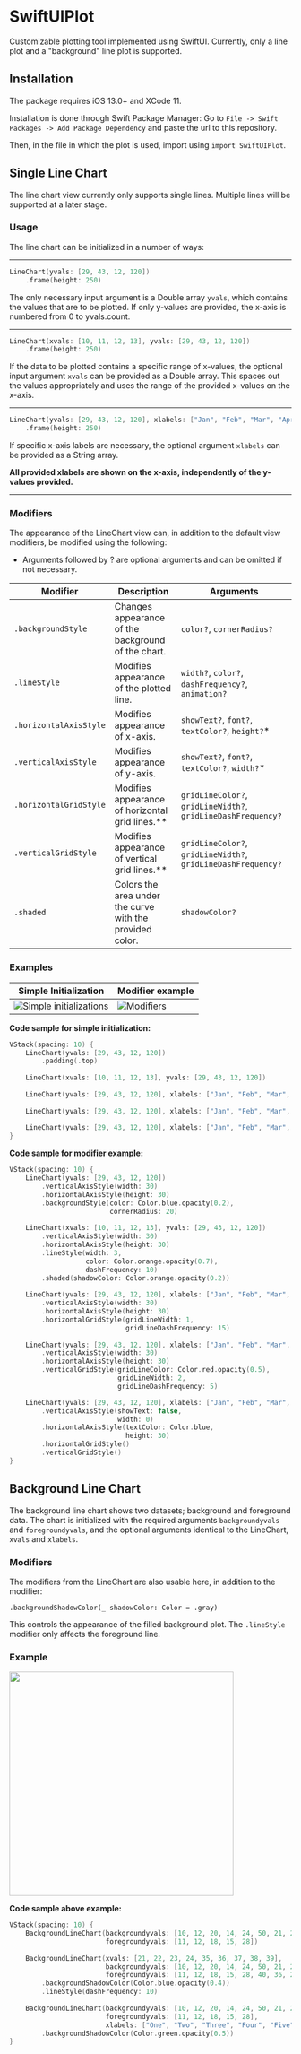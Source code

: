 # SwiftUIPlot

Customizable plotting tool implemented using SwiftUI.
Currently, only a line plot and a "background" line plot is supported.

## Installation

The package requires iOS 13.0+ and XCode 11.

Installation is done through Swift Package Manager:
Go to `File -> Swift Packages -> Add Package Dependency` and paste the url to this repository.

Then, in the file in which the plot is used, import using `import SwiftUIPlot`.


## Single Line Chart
The line chart view currently only supports single lines. Multiple lines will be supported at a later stage.

### Usage
The line chart can be initialized in a number of ways:

---
```swift
LineChart(yvals: [29, 43, 12, 120])
    .frame(height: 250)
```

The only necessary input argument is a Double array `yvals`, which contains the values that are to be plotted.
If only y-values are provided, the x-axis is numbered from 0 to yvals.count.

---

```swift
LineChart(xvals: [10, 11, 12, 13], yvals: [29, 43, 12, 120])
    .frame(height: 250)
```

If the data to be plotted contains a specific range of x-values, the optional input argument `xvals` can be provided as a Double array. This spaces out the values appropriately and uses the range of the provided x-values on the x-axis.

---
```swift
LineChart(yvals: [29, 43, 12, 120], xlabels: ["Jan", "Feb", "Mar", "Apr"])
    .frame(height: 250)
```
If specific x-axis labels are necessary, the optional argument `xlabels` can be provided as a String array.

**All provided xlabels are shown on the x-axis, independently of the y-values provided.**

---


### Modifiers
The appearance of the LineChart view can, in addition to the default view modifiers, be modified using the following:
* Arguments followed by ? are optional arguments and can be omitted if not necessary.

| Modifier | Description | Arguments |
| ------------- | -------- | ----- |
| `.backgroundStyle`  | Changes appearance of the background of the chart. | `color?`, `cornerRadius?` |
| `.lineStyle` | Modifies appearance of the plotted line. | `width?`, `color?`, `dashFrequency?`, `animation?` |
| `.horizontalAxisStyle` | Modifies appearance of x-axis. | `showText?`, `font?`, `textColor?`, `height?`* |
| `.verticalAxisStyle` | Modifies appearance of y-axis. | `showText?`, `font?`, `textColor?`, `width?`* |
| `.horizontalGridStyle` | Modifies appearance of horizontal grid lines.** | `gridLineColor?`, `gridLineWidth?`, `gridLineDashFrequency?` |
| `.verticalGridStyle` | Modifies appearance of vertical grid lines.** | `gridLineColor?`, `gridLineWidth?`, `gridLineDashFrequency?` |
| `.shaded` | Colors the area under the curve with the provided color. | `shadowColor?` |


### Examples

| Simple Initialization | Modifier example |
| ------- | ------- |
|![Simple initializations](https://i.imgur.com/nlmXyjY.png "Simple inits") | ![Modifiers](https://i.imgur.com/U6XDrzr.png "Modifier usage") |

**Code sample for simple initialization:**
```swift
VStack(spacing: 10) {
    LineChart(yvals: [29, 43, 12, 120])
        .padding(.top)
        
    LineChart(xvals: [10, 11, 12, 13], yvals: [29, 43, 12, 120])
    
    LineChart(yvals: [29, 43, 12, 120], xlabels: ["Jan", "Feb", "Mar", "Apr"])
    
    LineChart(yvals: [29, 43, 12, 120], xlabels: ["Jan", "Feb", "Mar", "Apr"])
    
    LineChart(yvals: [29, 43, 12, 120], xlabels: ["Jan", "Feb", "Mar", "Apr"])
}
```
**Code sample for modifier example:**
```swift
VStack(spacing: 10) {
    LineChart(yvals: [29, 43, 12, 120])
        .verticalAxisStyle(width: 30)
        .horizontalAxisStyle(height: 30)
        .backgroundStyle(color: Color.blue.opacity(0.2),
                         cornerRadius: 20)
                         
    LineChart(xvals: [10, 11, 12, 13], yvals: [29, 43, 12, 120])
        .verticalAxisStyle(width: 30)
        .horizontalAxisStyle(height: 30)
        .lineStyle(width: 3,
                   color: Color.orange.opacity(0.7),
                   dashFrequency: 10)
        .shaded(shadowColor: Color.orange.opacity(0.2))
        
    LineChart(yvals: [29, 43, 12, 120], xlabels: ["Jan", "Feb", "Mar", "Apr"])
        .verticalAxisStyle(width: 30)
        .horizontalAxisStyle(height: 30)
        .horizontalGridStyle(gridLineWidth: 1,
                             gridLineDashFrequency: 15)
                             
    LineChart(yvals: [29, 43, 12, 120], xlabels: ["Jan", "Feb", "Mar", "Apr"])
        .verticalAxisStyle(width: 30)
        .horizontalAxisStyle(height: 30)
        .verticalGridStyle(gridLineColor: Color.red.opacity(0.5),
                           gridLineWidth: 2,
                           gridLineDashFrequency: 5)

    LineChart(yvals: [29, 43, 12, 120], xlabels: ["Jan", "Feb", "Mar", "Apr"])
        .verticalAxisStyle(showText: false,
                           width: 0)
        .horizontalAxisStyle(textColor: Color.blue,
                             height: 30)
        .horizontalGridStyle()
        .verticalGridStyle()
}
```


## Background Line Chart
The background line chart shows two datasets; background and foreground data.
The chart is initialized with the required arguments `backgroundyvals` and `foregroundyvals`, and the optional arguments identical to the LineChart, `xvals` and `xlabels`.

### Modifiers
The modifiers from the LineChart are also usable here, in addition to the modifier:

`.backgroundShadowColor(_ shadowColor: Color = .gray)`

This controls the appearance of the filled background plot. The `.lineStyle` modifier only affects the foreground line.

### Example

<img src="https://i.imgur.com/s1SMucp.png" width="400">

**Code sample above example:**
```swift
VStack(spacing: 10) {
    BackgroundLineChart(backgroundyvals: [10, 12, 20, 14, 24, 50, 21, 24, 10],
                        foregroundyvals: [11, 12, 18, 15, 28])
                        
    BackgroundLineChart(xvals: [21, 22, 23, 24, 35, 36, 37, 38, 39],
                        backgroundyvals: [10, 12, 20, 14, 24, 50, 21, 24, 10],
                        foregroundyvals: [11, 12, 18, 15, 28, 40, 36, 21])
        .backgroundShadowColor(Color.blue.opacity(0.4))
        .lineStyle(dashFrequency: 10)
        
    BackgroundLineChart(backgroundyvals: [10, 12, 20, 14, 24, 50, 21, 24, 10],
                        foregroundyvals: [11, 12, 18, 15, 28],
                        xlabels: ["One", "Two", "Three", "Four", "Five", "Six", "Seven", "Eight", "Nine"])
        .backgroundShadowColor(Color.green.opacity(0.5))
}
```
